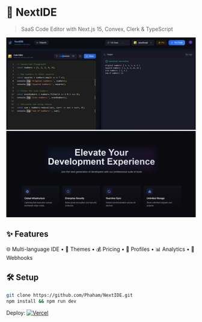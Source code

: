 # 🚀 NextIDE
> SaaS Code Editor with Next.js 15, Convex, Clerk & TypeScript

![Demo App](/public/nextIde-pic1.png)
![Demo App](/public/nextIde-pic2.png)

## ✨ Features
🌐 Multi-language IDE • 🎨 Themes • 💰 Pricing • 👤 Profiles • 📊 Analytics • 🔗 Webhooks

## 🛠️ Setup
```bash
git clone https://github.com/Phaham/NextIDE.git
npm install && npm run dev
```
Deploy: [![Vercel](https://vercel.com/button)](https://vercel.com/new)
